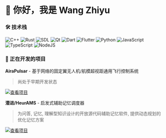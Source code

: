 # 👋 你好，我是 Wang Zhiyu

### 🛠 技术栈

<p align="left">
  <img src="https://img.shields.io/badge/C/C++-00599C?style=for-the-badge&logo=c%2B%2B&logoColor=white" alt="C++" />
  <img src="https://img.shields.io/badge/Rust-000000?style=for-the-badge&logo=rust&logoColor=white" alt="Rust" />
  <img src="https://img.shields.io/badge/SDL-339933?style=for-the-badge&logo=sdl&logoColor=white" alt="SDL" />
  <img src="https://img.shields.io/badge/Qt-41CD52?style=for-the-badge&logo=qt&logoColor=white" alt="Qt" />
  <img src="https://img.shields.io/badge/Dart-0175C2?style=for-the-badge&logo=dart&logoColor=white" alt="Dart" />
  <img src="https://img.shields.io/badge/Flutter-02569B?style=for-the-badge&logo=flutter&logoColor=white" alt="Flutter" />
  <img src="https://img.shields.io/badge/Python-3776AB?style=for-the-badge&logo=python&logoColor=white" alt="Python" />
  <img src="https://img.shields.io/badge/JavaScript-F7DF1E?style=for-the-badge&logo=javascript&logoColor=black" alt="JavaScript" />
  <img src="https://img.shields.io/badge/TypeScript-007ACC?style=for-the-badge&logo=typescript&logoColor=white" alt="TypeScript" />
  <img src="https://img.shields.io/badge/Node.js-339933?style=for-the-badge&logo=nodedotjs&logoColor=white" alt="NodeJS" />
</p>

### 🚀 正在开发的项目

**AiraPulsar** - 基于网络的固定翼无人机/航模超视距通用飞行控制系统

> 尚处于早期开发状态

[![查看项目](https://img.shields.io/badge/Gitea-查看项目-5F5F5F?style=for-the-badge&logo=gitea&logoColor=white)](https://gitea.imwangzhiyu.xyz/ajax/AiraPulsar)

**潜进/HeurAMS** - 启发式辅助记忆调度器

> 为问答, 记忆, 理解型知识设计的开放源代码辅助记忆软件, 提供动态规划的优化记忆方案

[![查看项目](https://img.shields.io/badge/Gitea-查看项目-5F5F5F?style=for-the-badge&logo=gitea&logoColor=white)](https://gitea.imwangzhiyu.xyz/ajax/HeurAMS)
